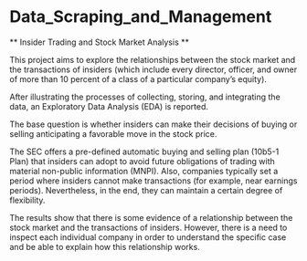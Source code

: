 # Data_Scraping_and_Management

** Insider Trading and Stock Market Analysis **

This project aims to explore the relationships between the stock market and the transactions of insiders (which include every director, officer, and owner of more than 10 percent of a class of a particular company’s equity).

After illustrating the processes of collecting, storing, and integrating the data, an Exploratory Data Analysis (EDA) is reported.

The base question is whether insiders can make their decisions of buying or selling anticipating a favorable move in the stock price.

The SEC offers a pre-defined automatic buying and selling plan (10b5-1 Plan) that insiders can adopt to avoid future obligations of trading with material non-public information (MNPI). Also, companies typically set a period where insiders cannot make transactions (for example, near earnings periods). Nevertheless, in the end, they can maintain a certain degree of flexibility.

The results show that there is some evidence of a relationship between the stock market and the transactions of insiders. However, there is a need to inspect each individual company in order to understand the specific case and be able to explain how this relationship works.
